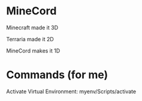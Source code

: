 # MineCord

Minecraft made it 3D

Terraria made it 2D

MineCord makes it 1D

# Commands (for me)

Activate Virtual Environment: myenv/Scripts/activate
